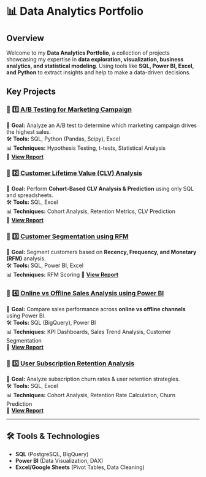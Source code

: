 # 📊 Data Analytics Portfolio

## Overview
Welcome to my **Data Analytics Portfolio**, a collection of projects showcasing my expertise in **data exploration, visualization, business analytics, and statistical modeling**. Using tools like **SQL, Power BI, Excel, and Python** to extract insights and help to make a data-driven decisions.

##  Key Projects
### 🔹 [1️⃣ A/B Testing for Marketing Campaign](./AB%20Testing%20for%20Marketing%20Campaign/)
📌 **Goal:** Analyze an A/B test to determine which marketing campaign drives the highest sales.  
🛠️ **Tools:** SQL, Python (Pandas, Scipy), Excel  
📊 **Techniques:** Hypothesis Testing, t-tests, Statistical Analysis  
📄 **[View Report](https://docs.google.com/document/d/1mHfmzDUe9CPkNIu_9Mv2IPHv8mADZmR1ohPyskBkMjI/edit?tab=t.0#heading=h.e4ik95k7ax8g)**  

### 🔹 [2️⃣ Customer Lifetime Value (CLV) Analysis](./Customer%20Lifetime%20Value%20(CLV)%20Analysis/)
📌 **Goal:** Perform **Cohort-Based CLV Analysis & Prediction** using only SQL and spreadsheets.  
🛠️ **Tools:** SQL, Excel  
📊 **Techniques:** Cohort Analysis, Retention Metrics, CLV Prediction  
📄 **[View Report](https://docs.google.com/spreadsheets/d/1ZDeRebszzDEfVmlzmiualxlwS_H17oNdM0WMA2tMAfk/edit?gid=558949829#gid=558949829)**  

### 🔹 [3️⃣ Customer Segmentation using RFM](./Customer%20Segmentation%20using%20RFM)
📌 **Goal:** Segment customers based on **Recency, Frequency, and Monetary (RFM)** analysis.  
🛠️ **Tools:** SQL, Power BI, Excel  
📊 **Techniques:** RFM Scoring
📄 **[View Report](./Customer%20Segmentation%20using%20RFM/RFM%20PowerBI%20Dashboard.pdf)**  

### 🔹 [4️⃣ Online vs Offline Sales Analysis using Power BI](./PowerBI%20Dashboard%20for%20Sales%20Analysis)
📌 **Goal:** Compare sales performance across **online vs offline channels** using Power BI.  
🛠️ **Tools:** SQL (BigQuery), Power BI  
📊 **Techniques:** KPI Dashboards, Sales Trend Analysis, Customer Segmentation  
📄 **[View Report](./PowerBI%20Dashboard%20for%20Sales%20Analysis/Online%20vs%20Offline%20Analysis%20Presentation/Online%20vs%20Offline%20Sales%20Analysis.pdf)**  

### 🔹 [5️⃣ User Subscription Retention Analysis](./User%20Subscription%20Retention%20Analysis/)
📌 **Goal:** Analyze subscription churn rates & user retention strategies.  
🛠️ **Tools:** SQL, Excel  
📊 **Techniques:** Cohort Analysis, Retention Rate Calculation, Churn Prediction  
📄 **[View Report](https://docs.google.com/spreadsheets/d/1TDO6wzc0Eb3wL1IFsZOMyhQjerPaQhpON657Ul90Gt4/edit?gid=1264073101#gid=1264073101)**  

---

## 🛠️ Tools & Technologies
- **SQL** (PostgreSQL, BigQuery)  
- **Power BI** (Data Visualization, DAX)  
- **Excel/Google Sheets** (Pivot Tables, Data Cleaning) 
